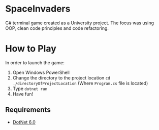 # SpaceInvaders

C# terminal game created as a University project. The focus was using OOP, clean code principles and code refactoring.


# How to Play
In order to launch the game:
1. Open Windows PowerShell
2. Change the directory to the project location `cd ./directoryOfProjectLocation` (Where `Program.cs` file is located)
3. Type `dotnet run`
4. Have fun!
## Requirements
- [DotNet 6.0](https://dotnet.microsoft.com/en-us/download/dotnet/6.0)
